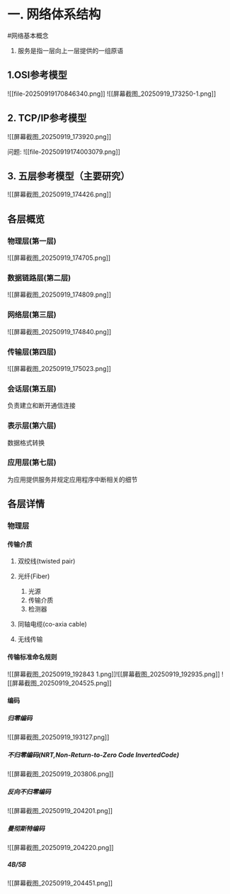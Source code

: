 # 一. 网络体系结构

#网络基本概念
1. 服务是指一层向上一层提供的一组原语

##  1.OSI参考模型
![[file-20250919170846340.png]]
![[屏幕截图_20250919_173250-1.png]]

## 2. TCP/IP参考模型
![[屏幕截图_20250919_173920.png]]

问题:
![[file-20250919174003079.png]]

## 3. 五层参考模型（主要研究）
![[屏幕截图_20250919_174426.png]]

## 各层概览
### 物理层(第一层)
![[屏幕截图_20250919_174705.png]]

### 数据链路层(第二层)
![[屏幕截图_20250919_174809.png]]
### 网络层(第三层)
![[屏幕截图_20250919_174840.png]]
### 传输层(第四层)
![[屏幕截图_20250919_175023.png]]
### 会话层(第五层)
负责建立和断开通信连接
### 表示层(第六层)
数据格式转换
### 应用层(第七层)
为应用提供服务并规定应用程序中断相关的细节

## 各层详情
### 物理层
#### 传输介质

1. 双绞线(twisted pair)

2. 光纤(Fiber)
	1. 光源
	2. 传输介质
	3. 检测器

3. 同轴电缆(co-axia cable)
4. 无线传输

#### 传输标准命名规则
![[屏幕截图_20250919_192843 1.png]]![[屏幕截图_20250919_192935.png]]
![[屏幕截图_20250919_204525.png]]
#### 编码
##### 归零编码
![[屏幕截图_20250919_193127.png]]
##### 不归零编码(NRT,Non-Return-to-Zero Code InvertedCode)
![[屏幕截图_20250919_203806.png]]
##### 反向不归零编码
![[屏幕截图_20250919_204201.png]]
##### 曼彻斯特编码
![[屏幕截图_20250919_204220.png]]
##### 4B/5B
![[屏幕截图_20250919_204451.png]]
